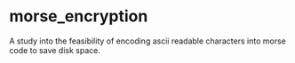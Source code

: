 # morse_encryption
A study into the feasibility of encoding ascii readable characters into morse code to save disk space.
